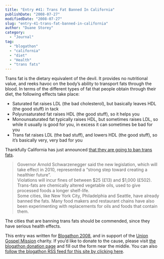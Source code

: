 ```yaml
---
title: "Entry #41: Trans Fat Banned In California"
publishDate: "2008-07-27"
modifiedDate: "2008-07-27"
slug: "entry-41-trans-fat-banned-in-california"
author: "Duane Storey"
category:
  - "Journal"
tag:
  - "blogathon"
  - "california"
  - "diet"
  - "Health"
  - "trans fats"
---
```


Trans fat is the dietary equivalent of the devil. It provides no nutritional value, and reeks havoc on the body’s ability to transport fats through the blood. In terms of the different types of fat that people obtain through their diet, the following effects take place:

- Saturated fat raises LDL (the bad cholesterol), but basically leaves HDL (the good stuff) in tack
- Polyunsaturated fat raises HDL (the good stuff), so it helps you
- Monounsaturated fat typically raises HDL, but sometimes raises LDL, so while it usually is good for you, in excess it can sometimes be bad for you
- Trans fat raises LDL (the bad stuff), and lowers HDL (the good stuff), so it’s basically very, very bad for you

Thankfully California has just announced [that they are going to ban trans fats](http://news.bbc.co.uk/2/hi/americas/7526624.stm).

> Governor Arnold Schwarzenegger said the new legislation, which will take effect in 2010, represented a “strong step toward creating a healthier future”.  
> Violations will incur fines of between $25 (£13) and $1,000 (£502).  
> Trans-fats are chemically altered vegetable oils, used to give processed foods a longer shelf-life.  
> Some cities, like New York City, Philadelphia and Seattle, have already banned the fats. Many food makers and restaurant chains have also been experimenting with replacements for oils and foods that contain them.

The cities that are banning trans fats should be commended, since they have serious health effects.

This entry was written for [Blogathon 2008](http://www.migratorynerd.com/tag/blogathon), and in support of the [Union Gospel Mission](http://ugm.ca) charity. If you’d like to donate to the cause, please visit [the blogathon donation page](http://miss604.com/blogathon) and fill out the form near the middle. You can also [follow the blogathon RSS feed for this site by clicking here](http://www.migratorynerd.com/tag/blogathon/feed).